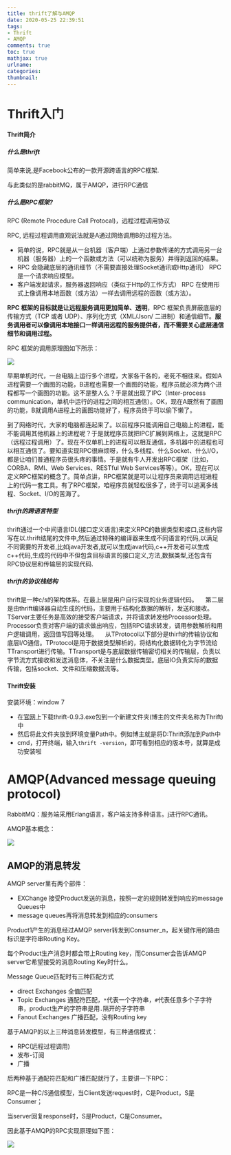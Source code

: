 ```yaml
---
title: thrift了解与AMQP
date: 2020-05-25 22:39:51
tags: 
- Thrift
- AMQP
comments: true
toc: true
mathjax: true
urlname:
categories:
thumbnail:
---
```


# Thrift入门

#### Thrift简介

##### 什么是thrift

简单来说,是Facebook公布的一款开源跨语言的RPC框架.

与此类似的是rabbitMQ，属于AMQP，进行RPC通信

##### 什么是RPC框架?

RPC (Remote Procedure Call Protocal)，远程过程调用协议

RPC, 远程过程调用直观说法就是A通过网络调用B的过程方法。

- 简单的说，RPC就是从一台机器（客户端）上通过参数传递的方式调用另一台机器（服务器）上的一个函数或方法（可以统称为服务）并得到返回的结果。
- RPC 会隐藏底层的通讯细节（不需要直接处理Socket通讯或Http通讯） RPC 是一个请求响应模型。
- 客户端发起请求，服务器返回响应（类似于Http的工作方式） RPC 在使用形式上像调用本地函数（或方法）一样去调用远程的函数（或方法）。

**RPC 框架的目标就是让远程服务调用更加简单、透明**，RPC 框架负责屏蔽底层的传输方式（TCP 或者 UDP）、序列化方式（XML/Json/ 二进制）和通信细节。**服务调用者可以像调用本地接口一样调用远程的服务提供者，而不需要关心底层通信细节和调用过程。**

RPC 框架的调用原理图如下所示：

![](https://pic.downk.cc/item/5fb4deffb18d62711359873d.jpg)

早期单机时代，一台电脑上运行多个进程，大家各干各的，老死不相往来。假如A进程需要一个画图的功能，B进程也需要一个画图的功能，程序员就必须为两个进程都写一个画图的功能。这不是整人么？于是就出现了IPC（Inter-process communication，单机中运行的进程之间的相互通信）。OK，现在A既然有了画图的功能，B就调用A进程上的画图功能好了，程序员终于可以偷下懒了。

到了网络时代，大家的电脑都连起来了。以前程序只能调用自己电脑上的进程，能不能调用其他机器上的进程呢？于是就程序员就把IPC扩展到网络上，这就是RPC（远程过程调用）了。现在不仅单机上的进程可以相互通信，多机器中的进程也可以相互通信了。要知道实现RPC很麻烦呀，什么多线程、什么Socket、什么I/O，都是让咱们普通程序员很头疼的事情。于是就有牛人开发出RPC框架（比如，CORBA、RMI、Web Services、RESTful Web Services等等）。OK，现在可以定义RPC框架的概念了。简单点讲，RPC框架就是可以让程序员来调用远程进程上的代码一套工具。有了RPC框架，咱程序员就轻松很多了，终于可以逃离多线程、Socket、I/O的苦海了。

##### thrift的跨语言特型

thrift通过一个中间语言IDL(接口定义语言)来定义RPC的数据类型和接口,这些内容写在以.thrift结尾的文件中,然后通过特殊的编译器来生成不同语言的代码,以满足不同需要的开发者,比如java开发者,就可以生成java代码,c++开发者可以生成c++代码,生成的代码中不但包含目标语言的接口定义,方法,数据类型,还包含有RPC协议层和传输层的实现代码.

##### thrift的协议栈结构

thrift是一种c/s的架构体系。在最上层是用户自行实现的业务逻辑代码。
 　第二层是由thrift编译器自动生成的代码，主要用于结构化数据的解析，发送和接收。TServer主要任务是高效的接受客户端请求，并将请求转发给Processor处理。Processor负责对客户端的请求做出响应，包括RPC请求转发，调用参数解析和用户逻辑调用，返回值写回等处理。
 　从TProtocol以下部分是thirft的传输协议和底层I/O通信。TProtocol是用于数据类型解析的，将结构化数据转化为字节流给TTransport进行传输。TTransport是与底层数据传输密切相关的传输层，负责以字节流方式接收和发送消息体，不关注是什么数据类型。底层IO负责实际的数据传输，包括socket、文件和压缩数据流等。

#### Thrift安装

安装环境：window 7

- 在[官网](https://link.jianshu.com?t=http://archive.apache.org/dist/thrift/0.9.3/)上下载thrift-0.9.3.exe包到一个新建文件夹(博主的文件夹名称为Thrift)中
- 然后将此文件夹放到环境变量Path中。例如博主就是将D:Thrift添加到Path中
- cmd，打开终端，输入`thrift -version`，即可看到相应的版本号，就算是成功安装啦

# AMQP(Advanced message queuing protocol)

RabbitMQ：服务端采用Erlang语言，客户端支持多种语言。j进行RPC通讯。

AMQP基本概念：

![](https://pic.downk.cc/item/5f0433f714195aa5947e67cb.png)

## AMQP的消息转发

AMQP server里有两个部件：

- EXChange 接受Product发送的消息，按照一定的规则转发到响应的message Queues中
- message queues再将消息转发到相应的consumers

Product1产生的消息经过AMQP server转发到Consumer_n，起关键作用的路由标识是字符串Routing Key。

每个Product生产消息时都会带上Routing key，而Consumer会告诉AMQP server它希望接受的消息Routing Key时什么。

Message Queue匹配时有三种匹配方式

- direct Exchanges 全值匹配
- Topic Exchanges 通配符匹配，`*`代表一个字符串，`#`代表任意多个子字符串，product生产的字符串是用`.`隔开的子字符串
- Fanout Exchanges 广播匹配，没有Routing key

基于AMQP的以上三种消息转发模型，有三种通信模式：

- RPC(远程过程调用)
- 发布-订阅
- 广播

后两种基于通配符匹配和广播匹配就行了，主要讲一下RPC：

RPC是一种C/S通信模型，当Client发送request时，C是Product，S是Consumer；

当server回复response时，S是Product，C是Consumer。

因此基于AMQP的RPC实现原理如下图：

![](https://pic.downk.cc/item/5f043a0c14195aa59480f992.png)
